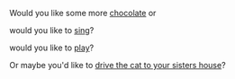 Would you like some more [chocolate](../search_for_chocolate/search_for_chocolate.md) or 


would you like to [sing](../sing/sing.md)?

would you like to [play](../play-music/playmusic.md)?

Or maybe you'd like to [drive the cat to your sisters house](../dop-person/dog.md)?
